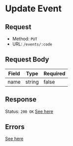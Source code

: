 # Update Event

## Request
- Method: `PUT`
- URL: `/events/:code`

## Request Body
| Field | Type | Required |
| ----- | ---- | -------- |
| name | string | false |

## Response
Status: `200 OK`
[See here](../../response/events.md)

## Errors
[See here](../../response/error.md)